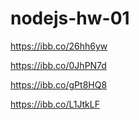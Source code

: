 # nodejs-hw-01

https://ibb.co/26hh6yw

https://ibb.co/0JhPN7d

https://ibb.co/gPt8HQ8

https://ibb.co/L1JtkLF